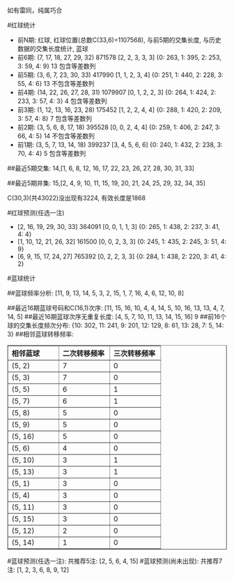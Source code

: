 <!-- 
.. title: 双色球2010006期(2010-01-14)数据分析报告
.. slug: slott-2010006-2010-01-14-report
.. date: 2010-01-15 08:00:00 UTC+08:00
.. tags: Lottery
.. link: 
.. description: 
.. type: text
-->

如有雷同，纯属巧合

<!-- TEASER_END-->

#红球统计

- 前N期: 红球, 红球位置(总数C(33,6)=1107568), 与前5期的交集长度, 与历史数据的交集长度统计, 蓝球
- 前6期: (7, 17, 18, 27, 29, 32) 871578 [2, 2, 3, 3, 3] {0: 263, 1: 395, 2: 253, 3: 59, 4: 9} 13 包含等差数列
- 前5期: (3, 6, 7, 23, 30, 33) 417990 [1, 1, 2, 3, 4] {0: 251, 1: 440, 2: 228, 3: 55, 4: 6} 13 不包含等差数列
- 前4期: (14, 22, 26, 27, 28, 31) 1079907 [0, 1, 2, 2, 3] {0: 264, 1: 424, 2: 233, 3: 57, 4: 3} 4 包含等差数列
- 前3期: (1, 12, 13, 16, 23, 28) 175452 [1, 2, 2, 4, 4] {0: 288, 1: 420, 2: 209, 3: 57, 4: 8} 7 包含等差数列
- 前2期: (3, 5, 6, 8, 17, 18) 395528 [0, 0, 2, 4, 4] {0: 259, 1: 406, 2: 247, 3: 66, 4: 5} 14 不包含等差数列
- 前1期: (3, 5, 7, 13, 14, 18) 399237 [3, 4, 5, 6, 6] {0: 240, 1: 432, 2: 238, 3: 70, 4: 4} 5 包含等差数列

##最近5期交集:
14,[1, 6, 8, 12, 16, 17, 22, 23, 26, 27, 28, 30, 31, 33]

##最近5期并集:
15,[2, 4, 9, 10, 11, 15, 19, 20, 21, 24, 25, 29, 32, 34, 35]

C(30,3)(共43022)没出现有3224, 
有效长度是1868

#红球预测(任选一注)

- [2, 16, 19, 29, 30, 33] 364091 [0, 0, 1, 1, 3] {0: 265, 1: 438, 2: 237, 3: 41, 4: 4}
- [1, 10, 12, 21, 26, 32] 161500 [0, 0, 2, 3, 3] {0: 245, 1: 435, 2: 245, 3: 51, 4: 9}
- [6, 9, 15, 17, 24, 27] 765392 [0, 2, 2, 3, 3] {0: 284, 1: 438, 2: 220, 3: 41, 4: 2}

#蓝球统计

##蓝球频率分析:
[11, 9, 13, 14, 5, 3, 2, 15, 1, 7, 16, 4, 6, 12, 10, 8]

##最近16期蓝球号码和C(16,1)次序:
[11, 15, 16, 10, 4, 4, 14, 5, 10, 16, 13, 13, 4, 7, 14, 5]
##最近16期蓝球次序无重复长度:
[4, 5, 7, 10, 11, 13, 14, 15, 16] 9
##前16个球的交集长度频次分布:
{10: 302, 11: 241, 9: 201, 12: 129, 8: 61, 13: 28, 7: 5, 14: 3}
##相邻蓝球转移频率:
<table border="1" class="table table-striped dataframe">
  <thead>
    <tr style="text-align: left;">
      <th style="min-width: 100px;">相邻蓝球</th>
      <th style="min-width: 100px;">二次转移频率</th>
      <th style="min-width: 100px;">三次转移频率</th>
    </tr>
  </thead>
  <tbody>
    <tr>
      <td>  (5, 2)</td>
      <td> 7</td>
      <td> 0</td>
    </tr>
    <tr>
      <td>  (5, 3)</td>
      <td> 7</td>
      <td> 0</td>
    </tr>
    <tr>
      <td>  (5, 5)</td>
      <td> 6</td>
      <td> 1</td>
    </tr>
    <tr>
      <td>  (5, 7)</td>
      <td> 6</td>
      <td> 1</td>
    </tr>
    <tr>
      <td>  (5, 8)</td>
      <td> 5</td>
      <td> 0</td>
    </tr>
    <tr>
      <td>  (5, 9)</td>
      <td> 5</td>
      <td> 0</td>
    </tr>
    <tr>
      <td> (5, 16)</td>
      <td> 5</td>
      <td> 0</td>
    </tr>
    <tr>
      <td>  (5, 6)</td>
      <td> 4</td>
      <td> 0</td>
    </tr>
    <tr>
      <td> (5, 10)</td>
      <td> 3</td>
      <td> 1</td>
    </tr>
    <tr>
      <td> (5, 13)</td>
      <td> 3</td>
      <td> 1</td>
    </tr>
    <tr>
      <td>  (5, 1)</td>
      <td> 3</td>
      <td> 0</td>
    </tr>
    <tr>
      <td>  (5, 4)</td>
      <td> 3</td>
      <td> 0</td>
    </tr>
    <tr>
      <td> (5, 11)</td>
      <td> 3</td>
      <td> 0</td>
    </tr>
    <tr>
      <td> (5, 15)</td>
      <td> 3</td>
      <td> 0</td>
    </tr>
    <tr>
      <td> (5, 12)</td>
      <td> 2</td>
      <td> 0</td>
    </tr>
    <tr>
      <td> (5, 14)</td>
      <td> 1</td>
      <td> 0</td>
    </tr>
  </tbody>
</table>
#蓝球预测(任选一注):
共推荐5注: [2, 5, 6, 4, 15]
#蓝球预测(尚未出现):
共推荐7注: [1, 2, 3, 6, 8, 9, 12]

